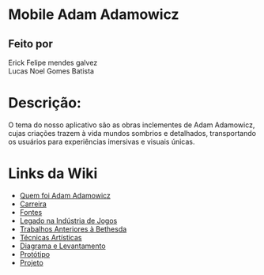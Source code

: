 # Mobile Adam Adamowicz


## Feito por 
Erick Felipe mendes galvez<br>
Lucas Noel Gomes Batista<br>
 



# Descrição:
O tema do nosso aplicativo são as obras inclementes de Adam Adamowicz, cujas criações trazem à vida mundos sombrios e detalhados, transportando os usuários para experiências imersivas e visuais únicas.

# Links da Wiki
- <a href ="https://github.com/ErickFGalvez/Mobile_AdamAdamowicz/wiki">Quem foi Adam Adamowicz
- <a href="https://github.com/ErickFGalvez/Mobile_AdamAdamowicz/wiki/Carreira">Carreira
- <a href ="https://github.com/ErickFGalvez/Mobile_AdamAdamowicz/wiki/Fontes">Fontes
- <a href="https://github.com/ErickFGalvez/Mobile_AdamAdamowicz/wiki/Legado-na-Ind%C3%BAstria-de-Jogos">Legado na Indústria de Jogos
- <a href ="https://github.com/ErickFGalvez/Mobile_AdamAdamowicz/wiki/Trabalhos-Anteriores-%C3%A0-Bethesda">Trabalhos Anteriores à Bethesda
- <a href="https://github.com/ErickFGalvez/Mobile_AdamAdamowicz/wiki/T%C3%A9cnicas-Art%C3%ADsticas">Técnicas Artísticas
- <a href="https://github.com/ErickFGalvez/Mobile_AdamAdamowicz/wiki/Diagrama">Diagrama e Levantamento 
- <a href="https://github.com/ErickFGalvez/Mobile_AdamAdamowicz/wiki/Prototipo">Protótipo
- <a href="">Projeto

